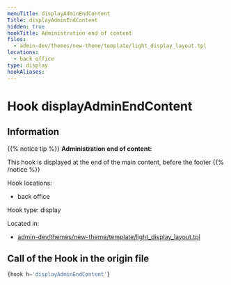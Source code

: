 ```yaml
---
menuTitle: displayAdminEndContent
Title: displayAdminEndContent
hidden: true
hookTitle: Administration end of content
files:
  - admin-dev/themes/new-theme/template/light_display_layout.tpl
locations:
  - back office
type: display
hookAliases:
---
```


# Hook displayAdminEndContent

## Information

{{% notice tip %}}
**Administration end of content:** 

This hook is displayed at the end of the main content, before the footer
{{% /notice %}}

Hook locations: 
  - back office

Hook type: display

Located in: 
  - [admin-dev/themes/new-theme/template/light_display_layout.tpl](https://github.com/PrestaShop/PrestaShop/blob/8.0.x/admin-dev/themes/new-theme/template/light_display_layout.tpl)

## Call of the Hook in the origin file

```php
{hook h='displayAdminEndContent'}
```